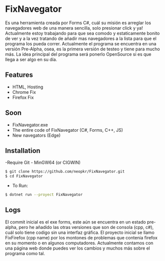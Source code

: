 # FixNavegator
Es una herramienta creada por Forms C#, cuál su misión es arreglar los navegadores web de una manera sencilla, solo presionar click y ya!
Actualmente estoy trabajando para que sea comodo y estaticamente bonito de ver y a la vez tratando de añadir mas navegadores a la lista para que el programa los pueda correr.
Actualmente el programa se encuentra en una versión Pre-Alpha, osea, es la primera versión de testeo y tiene para mucho más. La idea principal del programa será ponerlo OpenSource si es que llega a ser algo en su día.

## Features
  - HTML, Hosting
  - Chrome Fix
  - Firefox Fix
  
## Soon
  - FixNavegator.exe
  - The entire code of FixNavegator (C#, Forms, C++, JS)
  - New navegators (Edge)
  
## Installation
-Require Git - MinGW64 (or CIGWIN)
```sh
$ git clone https://github.com/neopkr/FixNavegator.git
$ cd FixNavegator
```
- To Run:
```sh
$ dotnet run --proyect FixNavegator
```
## Logs
El commit inicial es el exe forms, este aún se encuentra en un estado pre-alpha, pero he añadido las otras versiones que son de consola (cpp, c#), cuál solo tiene codigo sin una interfaz gráfica. El proyecto inicial se llamo FixFirefox (cpp name) por los montones de problemas que contenia firefox en su momento o en algunos computadores.
Actualmente contamos con una página web donde puedes ver los cambios y muchos más sobre el programa como tal.
